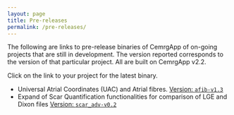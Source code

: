 ```yaml
---
layout: page
title: Pre-releases
permalink: /pre-releases/
---
```


The following are links to pre-release binaries of CemrgApp of on-going projects that are still in development. 
The version reported corresponds to the version of that particular project. All are built on CemrgApp v2.2.

Click on the link to your project for the latest binary.

+ Universal Atrial Coordinates (UAC) and Atrial fibres. [Version: `afib-v1.3`](https://github.com/alonsoJASL/CemrgApp/releases/tag/v2.2_afib-v1.3)
+ Expand of Scar Quantification functionalities for comparison of LGE and Dixon files [Version: `scar_adv-v0.2`](https://github.com/alonsoJASL/CemrgApp/releases/tag/v2.2_scar_adv-v0.2)
